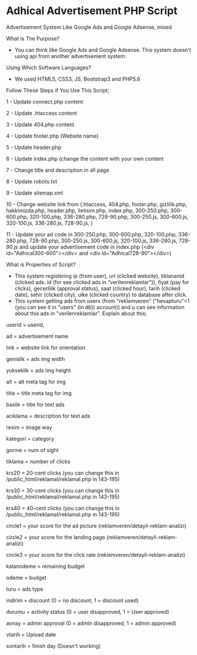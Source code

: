 # Adhical Advertisement PHP Script
Advertisement System Like Google Ads and Google Adsense, mixed

What is The Purpose?
- You can think like Google Ads and Google Adsense. This system doesn't using api from another advertisement system.

Using Which Software Languages?
- We used HTML5, CSS3, JS, Bootstrap3 and PHP5.6

Follow These Steps if You Use This Script;

1 - Update connect.php content

2 - Update .htaccess content

3 - Update 404.php content

4 - Update footer.php (Website name)

5 - Update header.php

6 - Update index.php (change the content with your own content

7 - Change title and description in all page

8 - Update robots.txt

9 - Update sitemap.xml

10 - Change website link from (.htaccess, 404.php, footer.php, gizlilik.php, hakkimizda.php, header.php, iletisim.php, index.php, 300-250.php, 300-600.php, 320-100.php, 336-280.php, 728-90.php, 300-250.js, 300-600.js, 320-100.js, 336-280.js, 728-90.js, )

11 - Update your ad code in 300-250.php, 300-600.php, 320-100.php, 336-280.php, 728-90.php, 300-250.js, 300-600.js, 320-100.js, 336-280.js, 728-90.js and update your advertisement code in index.php (\<div id="Adhical300-600"><\/div> and \<div id="Adhical728-90"><\/div>)

What is Properties of Script?
- This system registering ip (from user), url (clicked website), tiklananid (clicked ads. id (for see clicked ads in "verilenreklamlar")), fiyat (pay for clicks), gecerlilik (approval status), saat (clicked hour), tarih (clicked date), sehir (clicked city), ulke (clicked country) to database after click.
- This system getting ads from users (from "reklamveren" ("hesapturu"=1 (you can see it in "users" (in db)) account)) and u can see information about this ads in "verilenreklamlar". 
Explain about this;

userid = userid,

ad = advertisement name

link = website link for orientation

genislik = ads img width

yukseklik = ads img height

alt = alt meta tag for img

title = title meta tag for img

baslik = title for text ads

aciklama = description for text ads

resim = image way

kategori = category

gorme = num of sight

tiklama = number of clicks

krs20 = 20-cent clicks (you can change this in /public_html/reklamal/reklamal.php in 143-195)

krs30 = 30-cent clicks (you can change this in /public_html/reklamal/reklamal.php in 143-195)

krs40 = 40-cent clicks (you can change this in /public_html/reklamal/reklamal.php in 143-195)

circle1 = your score for the ad picture (reklamveren/detayli-reklam-analizi) 

circle2 = your score for the landing page (reklamveren/detayli-reklam-analizi) 

circle3 = your score for the click rate (reklamveren/detayli-reklam-analizi) 

kalanodeme = remaining budget

odeme = budget

turu = ads type

indirim = discount (0 = no discount, 1 = discount used)

durumu = activity status (0 = user disapproved, 1 = User approved)

aonay = admin approval (0 = admin disapproved, 1 = admin approved)

vtarih = Upload date

sontarih = finish day (Doesn't working)

